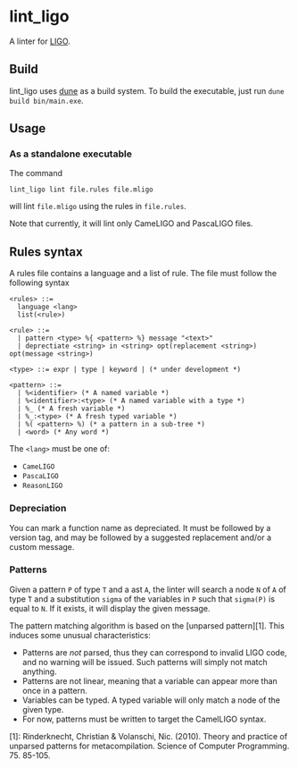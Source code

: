 # lint_ligo

A linter for [LIGO](https://ligolang.org/).

## Build

lint_ligo uses [dune](https://github.com/ocaml/dune) as a build system.
To build the executable, just run `dune build bin/main.exe`.

## Usage

### As a standalone executable

The command

```
lint_ligo lint file.rules file.mligo
```

will lint `file.mligo` using the rules in `file.rules`.

Note that currently, it will lint only CameLIGO and PascaLIGO files.

## Rules syntax

A rules file contains a language and a list of rule. The file must follow the following syntax

```
<rules> ::=
  language <lang>
  list(<rule>)

<rule> ::=
  | pattern <type> %{ <pattern> %} message "<text>"
  | deprectiate <string> in <string> opt(replacement <string>) opt(message <string>)

<type> ::= expr | type | keyword | (* under development *)

<pattern> ::=
  | %<identifier> (* A named variable *)
  | %<identifier>:<type> (* A named variable with a type *)
  | %_ (* A fresh variable *)
  | %_:<type> (* A fresh typed variable *)
  | %( <pattern> %) (* a pattern in a sub-tree *)
  | <word> (* Any word *)
```

The `<lang>` must be one of:

* `CameLIGO`
* `PascaLIGO`
* `ReasonLIGO`

### Depreciation

You can mark a function name as depreciated. It must be followed by a version tag, and may be followed by a suggested replacement and/or a custom message.

### Patterns
Given a pattern `P` of type `T` and a ast `A`, the linter will search a node `N` of `A` of type ̀`T` and a substitution `sigma` of the variables in `P` such that `sigma(P)` is equal to `N`. If it exists, it will display the given message.

The pattern matching algorithm is based on the [unparsed pattern][1]. This induces some unusual characteristics:

* Patterns are _not_ parsed, thus they can correspond to invalid LIGO code, and no warning will be issued. Such patterns will simply not match anything.
* Patterns are not linear, meaning that a variable can appear more than once in a pattern.
* Variables can be typed. A typed variable will only match a node of the given type.
* For now, patterns must be written to target the CamelLIGO syntax.

[1]: Rinderknecht, Christian & Volanschi, Nic. (2010). Theory and practice of unparsed patterns for metacompilation. Science of Computer Programming. 75. 85-105.
